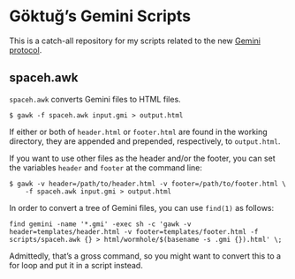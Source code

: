 # Göktuğ’s Gemini Scripts

This is a catch-all repository for my scripts related to the new
[Gemini protocol](https://gemini.circumlunar.space).

## spaceh.awk

`spaceh.awk` converts Gemini files to HTML files.

    $ gawk -f spaceh.awk input.gmi > output.html

If either or both of `header.html` or `footer.html` are found in the
working directory, they are appended and prepended, respectively, to
`output.html`.

If you want to use other files as the header and/or the footer, you
can set the variables `header` and `footer` at the command line:

    $ gawk -v header=/path/to/header.html -v footer=/path/to/footer.html \
        -f spaceh.awk input.gmi > output.html

In order to convert a tree of Gemini files, you can use `find(1)` as
follows:

    find gemini -name '*.gmi' -exec sh -c 'gawk -v header=templates/header.html -v footer=templates/footer.html -f scripts/spaceh.awk {} > html/wormhole/$(basename -s .gmi {}).html' \;

Admittedly, that’s a gross command, so you might want to convert this
to a for loop and put it in a script instead.
